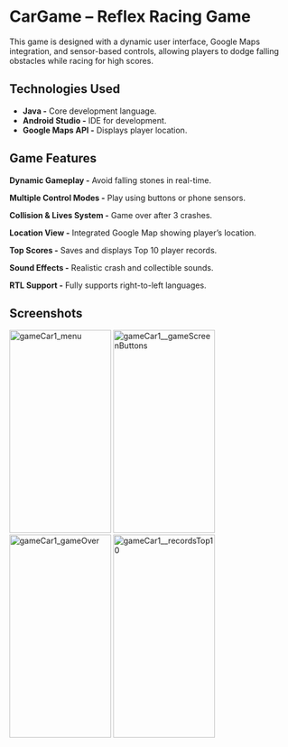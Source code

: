 # CarGame – Reflex Racing Game
This game is designed with a dynamic user interface, Google Maps integration, and sensor-based controls, allowing players to dodge falling obstacles while racing for high scores.

## Technologies Used
- **Java -** Core development language.
- **Android Studio -** IDE for development.
- **Google Maps API -** Displays player location.

## Game Features
**Dynamic Gameplay -** Avoid falling stones in real-time.

**Multiple Control Modes -** Play using buttons or phone sensors.

**Collision & Lives System -** Game over after 3 crashes.

**Location View -** Integrated Google Map showing player’s location.

**Top Scores -** Saves and displays Top 10 player records.

**Sound Effects -** Realistic crash and collectible sounds.

**RTL Support -** Fully supports right-to-left languages.

## Screenshots

<img src="https://github.com/user-attachments/assets/ad2cd115-ef18-4ed8-82b9-9b29fbb0297c" alt="gameCar1_menu" width="180" height="360">   
<img src="https://github.com/user-attachments/assets/1ec4c021-6e10-40c9-b2dd-795b1459bae7" alt="gameCar1__gameScreenButtons" width="180" height="360"> 
<img src="https://github.com/user-attachments/assets/d3e0f874-d3a8-44a1-b464-3902fd23176f" alt="gameCar1_gameOver" width="180" height="360"> 
<img src="https://github.com/user-attachments/assets/7fdf8757-355e-4abf-907d-c82a19331bb2" alt="gameCar1__recordsTop10" width="180" height="360"> 





